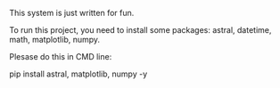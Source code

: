 This system is just written for fun.

To run this project, you need to install some packages: astral, datetime, math, matplotlib, numpy.

Plesase do this in CMD line:

pip install astral, matplotlib, numpy -y
